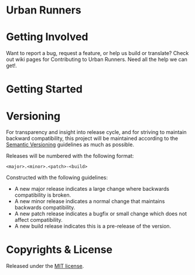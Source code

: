 Urban Runners
=============

Getting Involved
================

Want to report a bug, request a feature, or help us build or translate? Check out wiki pages for Contributing to Urban Runners. Need all the help we can get!.

Getting Started
===============

Versioning
==========

For transparency and insight into release cycle, and for striving to maintain backward compatibility, this project will be maintained according to the [Semantic Versioning](http://semver.org/) guidelines as much as possible.

Releases will be numbered with the following format:

`<major>.<minor>.<patch>-<build>`

Constructed with the following guidelines:

* A new major release indicates a large change where backwards compatibility is broken.
* A new minor release indicates a normal change that maintains backwards compatibility.
* A new patch release indicates a bugfix or small change which does not affect compatibility.
* A new build release indicates this is a pre-release of the version.

Copyrights & License
=====================
Released under the [MIT license](https://github.com/phaneendra/urbanrunners/blob/master/LICENSE).
